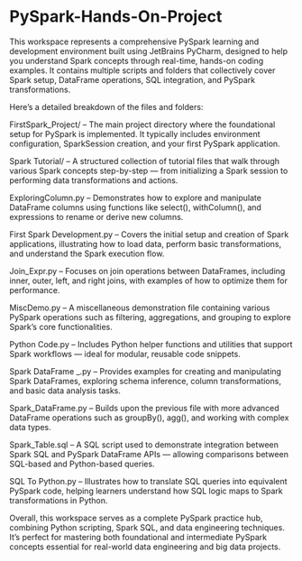 # PySpark-Hands-On-Project


This workspace represents a comprehensive PySpark learning and development environment built using JetBrains PyCharm, designed to help you understand Spark concepts through real-time, hands-on coding examples. It contains multiple scripts and folders that collectively cover Spark setup, DataFrame operations, SQL integration, and PySpark transformations.

Here’s a detailed breakdown of the files and folders:

FirstSpark_Project/ – The main project directory where the foundational setup for PySpark is implemented. It typically includes environment configuration, SparkSession creation, and your first PySpark application.

Spark Tutorial/ – A structured collection of tutorial files that walk through various Spark concepts step-by-step — from initializing a Spark session to performing data transformations and actions.

ExploringColumn.py – Demonstrates how to explore and manipulate DataFrame columns using functions like select(), withColumn(), and expressions to rename or derive new columns.

First Spark Development.py – Covers the initial setup and creation of Spark applications, illustrating how to load data, perform basic transformations, and understand the Spark execution flow.

Join_Expr.py – Focuses on join operations between DataFrames, including inner, outer, left, and right joins, with examples of how to optimize them for performance.

MiscDemo.py – A miscellaneous demonstration file containing various PySpark operations such as filtering, aggregations, and grouping to explore Spark’s core functionalities.

Python Code.py – Includes Python helper functions and utilities that support Spark workflows — ideal for modular, reusable code snippets.

Spark DataFrame _.py – Provides examples for creating and manipulating Spark DataFrames, exploring schema inference, column transformations, and basic data analysis tasks.

Spark_DataFrame.py – Builds upon the previous file with more advanced DataFrame operations such as groupBy(), agg(), and working with complex data types.

Spark_Table.sql – A SQL script used to demonstrate integration between Spark SQL and PySpark DataFrame APIs — allowing comparisons between SQL-based and Python-based queries.

SQL To Python.py – Illustrates how to translate SQL queries into equivalent PySpark code, helping learners understand how SQL logic maps to Spark transformations in Python.

Overall, this workspace serves as a complete PySpark practice hub, combining Python scripting, Spark SQL, and data engineering techniques. It’s perfect for mastering both foundational and intermediate PySpark concepts essential for real-world data engineering and big data projects.
